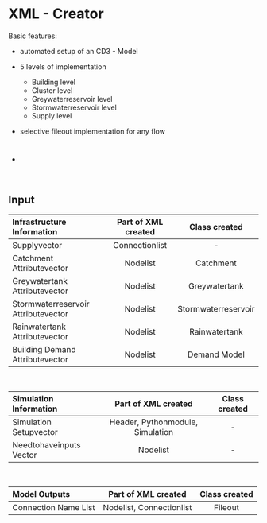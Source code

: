 # XML - Creator

Basic features:

 - automated setup of an CD3 - Model
 - 5 levels of implementation

      - Building level
      -	Cluster level
      - Greywaterreservoir level
      - Stormwaterreservoir level
      - Supply level
 - selective fileout implementation for any flow
 # 
 - 
 
<br>

## Input


| Infrastructure Information  | Part of XML created  | Class created | 
| :------------ |:---------------:|:---------------:|  	
| Supplyvector      | Connectionlist | - |
| Catchment Attributevector | Nodelist |  Catchment  |
| Greywatertank Attributevector | Nodelist | Greywatertank   |
| Stormwaterreservoir Attributevector | Nodelist | Stormwaterreservoir   |   
| Rainwatertank Attributevector | Nodelist | Rainwatertank   |
| Building Demand Attributevector | Nodelist | Demand Model  |  


<br>

| Simulation Information  | Part of XML created  | Class created | 
| :------------ |:---------------:| 	:---------------:|
| Simulation Setupvector  | Header, Pythonmodule, Simulation | -  |
| Needtohaveinputs Vector  | Nodelist |  - |

<br>

| Model Outputs  | Part of XML created  | Class created | 
| :------------ |:---------------:| 	:---------------:|
| Connection Name List      | Nodelist, Connectionlist | Fileout  |





# 